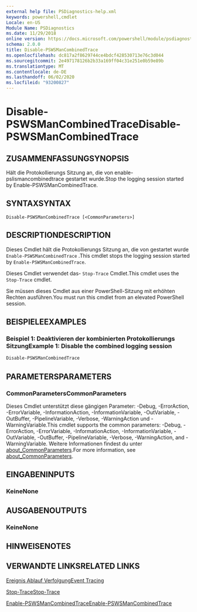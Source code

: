 ```yaml
---
external help file: PSDiagnostics-help.xml
keywords: powershell,cmdlet
Locale: en-US
Module Name: PSDiagnostics
ms.date: 11/29/2018
online version: https://docs.microsoft.com/powershell/module/psdiagnostics/disable-pswsmancombinedtrace?view=powershell-6&WT.mc_id=ps-gethelp
schema: 2.0.0
title: Disable-PSWSManCombinedTrace
ms.openlocfilehash: dc817a2f8629744ce4bdcf428530713e76c3d044
ms.sourcegitcommit: 2e497178126b2b33a169ff04c31e251e0b59e89b
ms.translationtype: MT
ms.contentlocale: de-DE
ms.lasthandoff: 06/02/2020
ms.locfileid: "93200827"
---
```

# <span data-ttu-id="0b25d-103">Disable-PSWSManCombinedTrace</span><span class="sxs-lookup"><span data-stu-id="0b25d-103">Disable-PSWSManCombinedTrace</span></span>

## <span data-ttu-id="0b25d-104">ZUSAMMENFASSUNG</span><span class="sxs-lookup"><span data-stu-id="0b25d-104">SYNOPSIS</span></span>
<span data-ttu-id="0b25d-105">Hält die Protokollierungs Sitzung an, die von enable-pslismancombinedtrace gestartet wurde.</span><span class="sxs-lookup"><span data-stu-id="0b25d-105">Stop the logging session started by Enable-PSWSManCombinedTrace.</span></span>

## <span data-ttu-id="0b25d-106">SYNTAX</span><span class="sxs-lookup"><span data-stu-id="0b25d-106">SYNTAX</span></span>

```
Disable-PSWSManCombinedTrace [<CommonParameters>]
```

## <span data-ttu-id="0b25d-107">DESCRIPTION</span><span class="sxs-lookup"><span data-stu-id="0b25d-107">DESCRIPTION</span></span>

<span data-ttu-id="0b25d-108">Dieses Cmdlet hält die Protokollierungs Sitzung an, die von gestartet wurde `Enable-PSWSManCombinedTrace` .</span><span class="sxs-lookup"><span data-stu-id="0b25d-108">This cmdlet stops the logging session started by `Enable-PSWSManCombinedTrace`.</span></span>

<span data-ttu-id="0b25d-109">Dieses Cmdlet verwendet das- `Stop-Trace` Cmdlet.</span><span class="sxs-lookup"><span data-stu-id="0b25d-109">This cmdlet uses the `Stop-Trace` cmdlet.</span></span>

<span data-ttu-id="0b25d-110">Sie müssen dieses Cmdlet aus einer PowerShell-Sitzung mit erhöhten Rechten ausführen.</span><span class="sxs-lookup"><span data-stu-id="0b25d-110">You must run this cmdlet from an elevated PowerShell session.</span></span>

## <span data-ttu-id="0b25d-111">BEISPIELE</span><span class="sxs-lookup"><span data-stu-id="0b25d-111">EXAMPLES</span></span>

### <span data-ttu-id="0b25d-112">Beispiel 1: Deaktivieren der kombinierten Protokollierungs Sitzung</span><span class="sxs-lookup"><span data-stu-id="0b25d-112">Example 1: Disable the combined logging session</span></span>

```powershell
Disable-PSWSManCombinedTrace
```

## <span data-ttu-id="0b25d-113">PARAMETERS</span><span class="sxs-lookup"><span data-stu-id="0b25d-113">PARAMETERS</span></span>

### <span data-ttu-id="0b25d-114">CommonParameters</span><span class="sxs-lookup"><span data-stu-id="0b25d-114">CommonParameters</span></span>

<span data-ttu-id="0b25d-115">Dieses Cmdlet unterstützt diese gängigen Parameter: -Debug, -ErrorAction, -ErrorVariable, -InformationAction, -InformationVariable, -OutVariable, -OutBuffer, -PipelineVariable, -Verbose, -WarningAction und -WarningVariable.</span><span class="sxs-lookup"><span data-stu-id="0b25d-115">This cmdlet supports the common parameters: -Debug, -ErrorAction, -ErrorVariable, -InformationAction, -InformationVariable, -OutVariable, -OutBuffer, -PipelineVariable, -Verbose, -WarningAction, and -WarningVariable.</span></span> <span data-ttu-id="0b25d-116">Weitere Informationen findest du unter [about_CommonParameters](https://go.microsoft.com/fwlink/?LinkID=113216).</span><span class="sxs-lookup"><span data-stu-id="0b25d-116">For more information, see [about_CommonParameters](https://go.microsoft.com/fwlink/?LinkID=113216).</span></span>

## <span data-ttu-id="0b25d-117">EINGABEN</span><span class="sxs-lookup"><span data-stu-id="0b25d-117">INPUTS</span></span>

### <span data-ttu-id="0b25d-118">Keine</span><span class="sxs-lookup"><span data-stu-id="0b25d-118">None</span></span>

## <span data-ttu-id="0b25d-119">AUSGABEN</span><span class="sxs-lookup"><span data-stu-id="0b25d-119">OUTPUTS</span></span>

### <span data-ttu-id="0b25d-120">Keine</span><span class="sxs-lookup"><span data-stu-id="0b25d-120">None</span></span>

## <span data-ttu-id="0b25d-121">HINWEISE</span><span class="sxs-lookup"><span data-stu-id="0b25d-121">NOTES</span></span>

## <span data-ttu-id="0b25d-122">VERWANDTE LINKS</span><span class="sxs-lookup"><span data-stu-id="0b25d-122">RELATED LINKS</span></span>

[<span data-ttu-id="0b25d-123">Ereignis Ablauf Verfolgung</span><span class="sxs-lookup"><span data-stu-id="0b25d-123">Event Tracing</span></span>](/windows/desktop/ETW/event-tracing-portal)

[<span data-ttu-id="0b25d-124">Stop-Trace</span><span class="sxs-lookup"><span data-stu-id="0b25d-124">Stop-Trace</span></span>](stop-trace.md)

[<span data-ttu-id="0b25d-125">Enable-PSWSManCombinedTrace</span><span class="sxs-lookup"><span data-stu-id="0b25d-125">Enable-PSWSManCombinedTrace</span></span>](Enable-PSWSManCombinedTrace.md)
